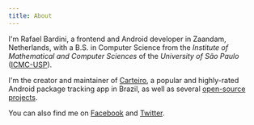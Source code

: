 ```yaml
---
title: About
---
```


I'm Rafael Bardini, a frontend and Android developer in Zaandam, Netherlands, with a B.S. in Computer Science from the _Institute of Mathematical and Computer Sciences_ of the _University of São Paulo_ ([ICMC-USP](https://www.icmc.usp.br/)).

I'm the creator and maintainer of [Carteiro](https://carteiroapp.com/), a popular and highly-rated Android package tracking app in Brazil, as well as several [open-source projects](https://github.com/rbardini).

You can also find me on [Facebook](https://www.facebook.com/rbardini) and [Twitter](https://twitter.com/rbardini).
